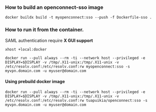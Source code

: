 ### How to build an openconnect-sso image

`docker buildx build -t myopenconnect:sso --push -f Dockerfile-sso .`

### How to run it from the container.

SAML authentication require **X GUI support**

`xhost +local:docker`

`docker run --pull always --rm -ti --network host --privileged -e DISPLAY=$DISPLAY -v /tmp/.X11-unix:/tmp/.X11-unix -v /etc/resolv.conf:/etc/resolv.conf:rw myopenconnect:sso -s myvpn.domain.com -u myuser@domain.com`

#### Using prebuild docker image

`docker run --pull always --rm -ti --network host --privileged -e DISPLAY=$DISPLAY -v /tmp/.X11-unix:/tmp/.X11-unix -v /etc/resolv.conf:/etc/resolv.conf:rw tuapuikia/openconnect:sso -s myvpn.domain.com -u myuser@domain.com`
